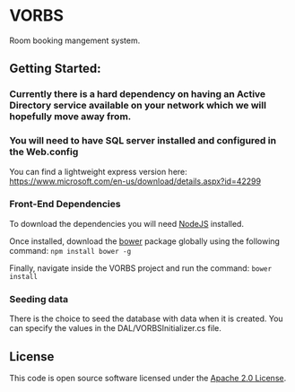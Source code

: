 VORBS
=======

Room booking mangement system.

Getting Started:
------------
### Currently there is a hard dependency on having an Active Directory service available on your network which we will hopefully move away from. ###

### You will need to have SQL server installed and configured in the Web.config ###
You can find a lightweight express version here: https://www.microsoft.com/en-us/download/details.aspx?id=42299

### Front-End Dependencies ###
To download the dependencies you will need [NodeJS]("https://nodejs.org/en/") installed.

Once installed, download the [bower]("https://bower.io/") package globally using the following command: `npm install bower -g`

Finally, navigate inside the VORBS project and run the command: `bower install`

### Seeding data ###
There is the choice to seed the database with data when it is created. You can specify the values in the DAL/VORBSInitializer.cs file.

## License ##

This code is open source software licensed under the [Apache 2.0 License]("http://www.apache.org/licenses/LICENSE-2.0.html").
